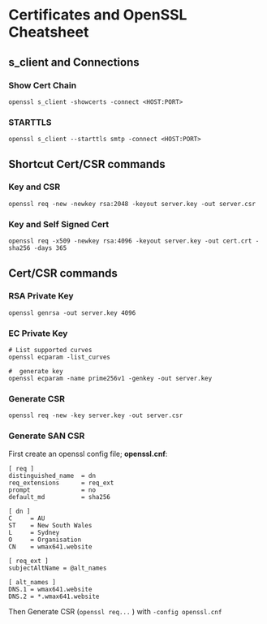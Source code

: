# Certificates and OpenSSL Cheatsheet

## s_client and Connections
### Show Cert Chain
```
openssl s_client -showcerts -connect <HOST:PORT>
```
### STARTTLS
```
openssl s_client --starttls smtp -connect <HOST:PORT>
```

## Shortcut Cert/CSR commands
### Key and CSR
```
openssl req -new -newkey rsa:2048 -keyout server.key -out server.csr
```
### Key and Self Signed Cert
```
openssl req -x509 -newkey rsa:4096 -keyout server.key -out cert.crt -sha256 -days 365
```

## Cert/CSR commands
### RSA Private Key
```
openssl genrsa -out server.key 4096
```
### EC Private Key
```
# List supported curves
openssl ecparam -list_curves

#  generate key
openssl ecparam -name prime256v1 -genkey -out server.key
```

### Generate CSR
```
openssl req -new -key server.key -out server.csr
```

### Generate SAN CSR
First create an openssl config file; __openssl.cnf__:
```
[ req ]
distinguished_name  = dn
req_extensions      = req_ext
prompt              = no
default_md          = sha256
  
[ dn ]
C     = AU
ST    = New South Wales
L     = Sydney
O     = Organisation
CN    = wmax641.website
  
[ req_ext ]
subjectAltName = @alt_names
  
[ alt_names ]
DNS.1 = wmax641.website
DNS.2 = *.wmax641.website
```
Then Generate CSR (`openssl req...` ) with `-config openssl.cnf`
